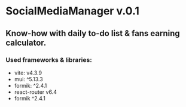 # SocialMediaManager v.0.1

## Know-how with daily to-do list & fans earning calculator.

### Used frameworks & libraries:
- vite: v4.3.9
- mui: ^5.13.3
- formik: ^2.4.1
- react-router v6.4
- formik ^2.4.1